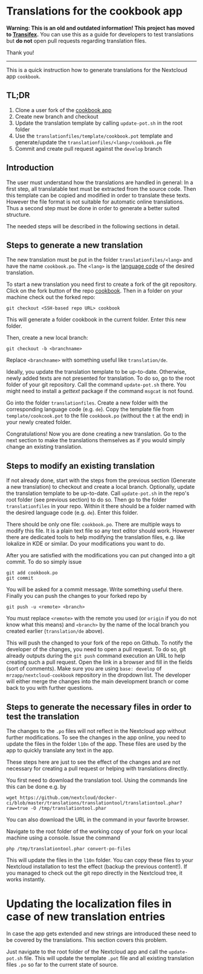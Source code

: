 # Translations for the cookbook app

**Warning:
This is an old and outdated information! This project has moved to [Transifex](https://www.transifex.com/nextcloud/nextcloud/cookbook/).**
You can use this as a guide for developers to test translations but **do not** open pull requests regarding translation files.

Thank you!

---

This is a quick instruction how to generate translations for the Nextcloud app `cookbook`.


## TL;DR

1. Clone a user fork of the [cookbook app](https://github.com/mrzapp/nextcloud-cookbook)
2. Create new branch and checkout
3. Update the translation template by calling `update-pot.sh` in the root folder
4. Use the `translationfiles/template/cookbook.pot` template and generate/update the `translationfiles/<lang>/cookbook.po` file
5. Commit and create pull request against the `develop` branch

## Introduction

The user must understand how the translations are handled in general:
In a first step, all translatable text must be extracted from the source code.
Then this template can be copied and modified in order to translate these texts.
However the file format is not suitable for automatic online translations.
Thus a second step must be done in order to generate a better suited structure.

The needed steps will be described in the following sections in detail.

## Steps to generate a new translation

The new translation must be put in the folder `translationfiles/<lang>` and have the name `cookbook.po`.
The `<lang>` is the [language code](http://www.lingoes.net/en/translator/langcode.htm) of the desired translation.

To start a new translation you need first to create a fork of the git repository. 
Click on the fork button of the repo [cookbook](https://github.com/mrzapp/nextcloud-cookbook).
Then in a folder on your machine check out the forked repo:

```
git checkout <SSH-based repo URL> cookbook
```
This will generate a folder cookbook in the current folder.
Enter this new folder.

Then, create a new local branch:

```
git checkout -b <branchname>
```
Replace `<branchname>` with something useful like `translation/de`.

Ideally, you update the translation template to be up-to-date.
Otherwise, newly added texts are not presented for translation.
To do so, go to the root folder of your git repository.
Call the command `update-pot.sh` there.
You might need to install a _gettext_ package if the command `msgcat` is not found.

Go into the folder `translationfiles`.
Create a new folder with the corresponding language code (e.g. `de`).
Copy the template file from `template/cookcook.pot` to the file `cookbook.po` (without the `t` at the end) in your newly created folder.

Congratulations!
Now you are done creating a new translation.
Go to the next section to make the translations themselves as if you would simply change an existing translation.

## Steps to modify an existing translation

If not already done, start with the steps from the previous section (Generate a new translation) to checkout and create a local branch.
Optionally, update the translation template to be up-to-date.
Call `update-pot.sh` in the repo's root folder (see previous section) to do so.
Then go to the folder `translationfiles` in your repo.
Within it there should be a folder named with the desired language code (e.g. `de`).
Enter this folder.

There should be only one file: `cookbook.po`.
There are multiple ways to modify this file.
It is a plain text file so any text editor should work.
However there are dedicated tools to help modifying the translation files, e.g. like lokalize in KDE or similar.
Do your modifications you want to do.

After you are satisfied with the modifications you can put changed into a git commit.
To do so simply issue

```
git add cookbook.po
git commit
```

You will be asked for a commit message.
Write something useful there.
Finally you can push the changes to your forked repo by

```
git push -u <remote> <branch>
```

You must replace `<remote>` with the remote you used (or `origin` if you do not know what this means) and `<branch>` by the name of the local branch you created earlier (`translation/de` above).

This will push the changed to your fork of the repo on Github.
To notify the developer of the changes, you need to open a pull request.
To do so, git already outputs during the `git push` command execution an URL to help creating such a pull request.
Open the link in a browser and fill in the fields (sort of comments).
Make sure you are using `base: develop` of `mrzapp/nextcloud-cookbook` repository in the dropdown list.
The developer will either merge the changes into the main development branch or come back to you with further questions.

## Steps to generate the necessary files in order to test the translation

The changes to the `.po` files will not reflect in the Nextcloud app without further modifications.
To see the changes in the app online, you need to update the files in the folder `l10n` of the app.
These files are used by the app to quickly translate any text in the app.

These steps here are just to see the effect of the changes and are not necessary for creating a pull request or helping with translations directly.

You first need to download the translation tool.
Using the commands line this can be done e.g. by

```
wget https://github.com/nextcloud/docker-ci/blob/master/translations/translationtool/translationtool.phar?raw=true -O /tmp/translationtool.phar
```
You can also download the URL in the command in your favorite browser.

Navigate to the root folder of the working copy of your fork on your local machine using a console.
Issue the command

```
php /tmp/translationtool.phar convert-po-files
```
This will update the files in the `l10n` folder.
You can copy these files to your Nextcloud installation to test the effect (backup the previous content!).
If you managed to check out the git repo directly in the Nextcloud tree, it works instantly.


# Updating the localization files in case of new translation entries

In case the app gets extended and new strings are introduced these need to be covered by the translations.
This section covers this problem.

Just navigate to the root folder of the Nextcloud app and call the `update-pot.sh` file.
This will update the template `.pot` file and all existing translation files `.po` so far to the current state of source.
